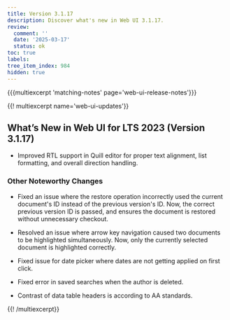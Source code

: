 ```yaml
---
title: Version 3.1.17
description: Discover what's new in Web UI 3.1.17.
review:
  comment: ''
  date: '2025-03-17'
  status: ok
toc: true
labels:
tree_item_index: 984
hidden: true
---
```


{{{multiexcerpt 'matching-notes' page='web-ui-release-notes'}}}

{{! multiexcerpt name='web-ui-updates'}}

## What’s New in Web UI for LTS 2023 (Version 3.1.17)

- Improved RTL support in Quill editor for proper text alignment, list formatting, and overall direction handling.

### Other Noteworthy Changes

- Fixed an issue where the restore operation incorrectly used the current document's ID instead of the previous version's ID. Now, the correct previous version ID is passed, and ensures the document is restored without unnecessary checkout.<br/>

- Resolved an issue where arrow key navigation caused two documents to be highlighted simultaneously. Now, only the currently selected document is highlighted correctly.<br/>

- Fixed issue for date picker where dates are not getting applied on first click.<br/>

- Fixed error in saved searches when the author is deleted.<br/>

- Contrast of data table headers is according to AA standards.<br/>

{{! /multiexcerpt}}
